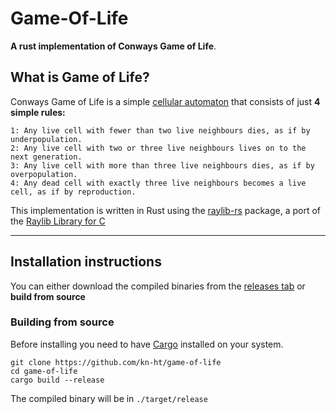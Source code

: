 # Game-Of-Life
**A rust implementation of Conways Game of Life**.


## What is Game of Life?
Conways Game of Life is a simple [cellular automaton](https://en.wikipedia.org/wiki/Cellular_automaton) that consists of just **4 simple rules:**
```
1: Any live cell with fewer than two live neighbours dies, as if by underpopulation.
2: Any live cell with two or three live neighbours lives on to the next generation.
3: Any live cell with more than three live neighbours dies, as if by overpopulation.
4: Any dead cell with exactly three live neighbours becomes a live cell, as if by reproduction.
```
This implementation is written in Rust using the [raylib-rs](https://github.com/deltaphc/raylib-rs) package, a port of the [Raylib Library for C](https://www.raylib.com/)

---
## Installation instructions
You can either download the compiled binaries from the [releases tab](releases)
or **build from source**

### Building from source
Before installing you need to have [Cargo](https://doc.rust-lang.org/book/ch01-03-hello-cargo.html) installed on your system.
```
git clone https://github.com/kn-ht/game-of-life
cd game-of-life
cargo build --release
```
The compiled binary will be in `./target/release`
